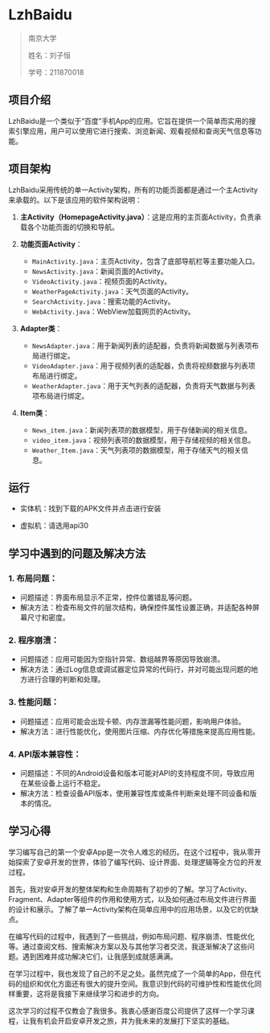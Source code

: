 # LzhBaidu

> 南京大学
>
>姓名：刘子恒
>
>学号：211870018
>

## 项目介绍
LzhBaidu是一个类似于“百度”手机App的应用。它旨在提供一个简单而实用的搜索引擎应用，用户可以使用它进行搜索、浏览新闻、观看视频和查询天气信息等功能。

## 项目架构
LzhBaidu采用传统的单一Activity架构，所有的功能页面都是通过一个主Activity来承载的。以下是该应用的软件架构说明：

1. **主Activity（HomepageActivity.java）**：这是应用的主页面Activity，负责承载各个功能页面的切换和导航。

2. **功能页面Activity**：
    - `MainActivity.java`：主页Activity，包含了底部导航栏等主要功能入口。
    - `NewsActivity.java`：新闻页面的Activity。
    - `VideoActivity.java`：视频页面的Activity。
    - `WeatherPageActivity.java`：天气页面的Activity。
    - `SearchActivity.java`：搜索功能的Activity。
    - `WebActivity.java`：WebView加载网页的Activity。

3. **Adapter类**：
    - `NewsAdapter.java`：用于新闻列表的适配器，负责将新闻数据与列表项布局进行绑定。
    - `VideoAdapter.java`：用于视频列表的适配器，负责将视频数据与列表项布局进行绑定。
    - `WeatherAdapter.java`：用于天气列表的适配器，负责将天气数据与列表项布局进行绑定。

4. **Item类**：
    - `News_item.java`：新闻列表项的数据模型，用于存储新闻的相关信息。
    - `video_item.java`：视频列表项的数据模型，用于存储视频的相关信息。
    - `Weather_Item.java`：天气列表项的数据模型，用于存储天气的相关信息。


## 运行

- 实体机：找到下载的APK文件并点击进行安装

- 虚拟机：请选用api30

## 学习中遇到的问题及解决方法

### 1. 布局问题：
- 问题描述：界面布局显示不正常，控件位置错乱等问题。
- 解决方法：检查布局文件的层次结构，确保控件属性设置正确，并适配各种屏幕尺寸和密度。

### 2. 程序崩溃：
- 问题描述：应用可能因为空指针异常、数组越界等原因导致崩溃。
- 解决方法：通过Log信息或调试器定位异常的代码行，并对可能出现问题的地方进行合理的判断和处理。

### 3. 性能问题：
- 问题描述：应用可能会出现卡顿、内存泄漏等性能问题，影响用户体验。
- 解决方法：进行性能优化，使用图片压缩、内存优化等措施来提高应用性能。

### 4. API版本兼容性：
- 问题描述：不同的Android设备和版本可能对API的支持程度不同，导致应用在某些设备上运行不稳定。
- 解决方法：检查设备API版本，使用兼容性库或条件判断来处理不同设备和版本的情况。

## 学习心得

学习编写自己的第一个安卓App是一次令人难忘的经历。在这个过程中，我从零开始探索了安卓开发的世界，体验了编写代码、设计界面、处理逻辑等全方位的开发过程。

首先，我对安卓开发的整体架构和生命周期有了初步的了解。学习了Activity、Fragment、Adapter等组件的作用和使用方式，以及如何通过布局文件进行界面的设计和展示。了解了单一Activity架构在简单应用中的应用场景，以及它的优缺点。

在编写代码的过程中，我遇到了一些挑战，例如布局问题、程序崩溃、性能优化等。通过查阅文档、搜索解决方案以及与其他学习者交流，我逐渐解决了这些问题。遇到困难并成功解决它们，让我感到成就感满满。

在学习过程中，我也发现了自己的不足之处。虽然完成了一个简单的App，但在代码的组织和优化方面还有很大的提升空间。我意识到代码的可维护性和性能优化同样重要，这将是我接下来继续学习和进步的方向。

这次学习的过程不仅教会了我很多。我衷心感谢百度公司提供了这样一个学习课程，让我有机会开启安卓开发之旅，并为我未来的发展打下坚实的基础。